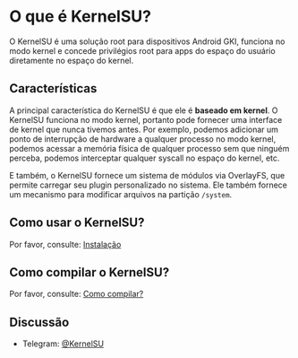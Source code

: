 # O que é KernelSU?

O KernelSU é uma solução root para dispositivos Android GKI, funciona no modo kernel e concede privilégios root para apps do espaço do usuário diretamente no espaço do kernel.

## Características

A principal característica do KernelSU é que ele é **baseado em kernel**. O KernelSU funciona no modo kernel, portanto pode fornecer uma interface de kernel que nunca tivemos antes. Por exemplo, podemos adicionar um ponto de interrupção de hardware a qualquer processo no modo kernel, podemos acessar a memória física de qualquer processo sem que ninguém perceba, podemos interceptar qualquer syscall no espaço do kernel, etc.

E também, o KernelSU fornece um sistema de módulos via OverlayFS, que permite carregar seu plugin personalizado no sistema. Ele também fornece um mecanismo para modificar arquivos na partição `/system`.

## Como usar o KernelSU?

Por favor, consulte: [Instalação](installation)

## Como compilar o KernelSU?

Por favor, consulte: [Como compilar?](how-to-build)

## Discussão

- Telegram: [@KernelSU](https://t.me/KernelSU)
